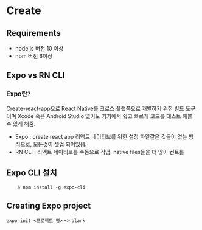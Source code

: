 # Create

## Requirements
- node.js 버전 10 이상
- npm 버전 6이상

## Expo vs RN CLI
### Expo란? 
Create-react-app으로 React Native를 크로스 플랫폼으로 개발하기 위한 빌드 도구이며 Xcode 혹은 Android Studio 없이도 기기에서 쉽고 빠르게 코드를 테스트 해볼 수 있게 해줌.

- Expo : create react app 리액트 네이티브를 위한 설정 파일같은 것들이 없는 방식으로, 모든것이 셋업 되어있음.
- RN CLI : 리엑트 네이티브를 수동으로 작업, native files들을 더 많이 컨트롤


## Expo CLI 설치

```
    $ npm install -g expo-cli
```

## Creating Expo project
`expo init <프로젝트 명>` -> `blank`

